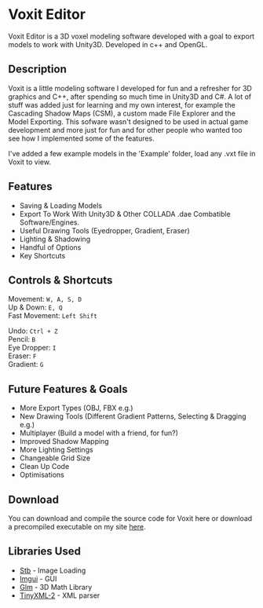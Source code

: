 # Voxit Editor

Voxit Editor is a 3D voxel modeling software developed with a goal to export models to work with Unity3D.
Developed in c++ and OpenGL.

## Description

Voxit is a little modeling software I developed for fun and a refresher for 3D graphics and C++, after spending so much time in Unity3D and C#. A lot of stuff was added just for learning and my own interest, for example the Cascading Shadow Maps (CSM), a custom made File Explorer and the Model Exporting.
This sofware wasn't designed to be used in actual game development and more just for fun and for other people who wanted too see how I implemented some of the features.  

I've added a few example models in the 'Example' folder, load any .vxt file in Voxit to view.

## Features

* Saving & Loading Models
* Export To Work With Unity3D & Other COLLADA .dae Combatible Software/Engines.
* Useful Drawing Tools (Eyedropper, Gradient, Eraser)
* Lighting & Shadowing
* Handful of Options
* Key Shortcuts


## Controls & Shortcuts

Movement: `W, A, S, D`  
Up & Down: `E, Q`  
Fast Movement: `Left Shift`
 
Undo: `Ctrl + Z`   
Pencil: `B`  
Eye Dropper: `I`  
Eraser: `F`  
Gradient: `G`

## Future Features & Goals

* More Export Types (OBJ, FBX e.g.)
* New Drawing Tools (Different Gradient Patterns, Selecting & Dragging e.g.)
* Multiplayer (Build a model with a friend, for fun?)
* Improved Shadow Mapping
* More Lighting Settings
* Changeable Grid Size
* Clean Up Code
* Optimisations

## Download

You can download and compile the source code for Voxit here or download a precompiled executable on my site [here](http://www.rhysboer.com/project/voxit).

## Libraries Used
* [Stb](https://github.com/nothings/stb) - Image Loading
* [Imgui](https://github.com/ocornut/imgui) - GUI
* [Glm](https://glm.g-truc.net/0.9.9/index.html) - 3D Math Library
* [TinyXML-2](https://github.com/leethomason/tinyxml2) - XML parser
